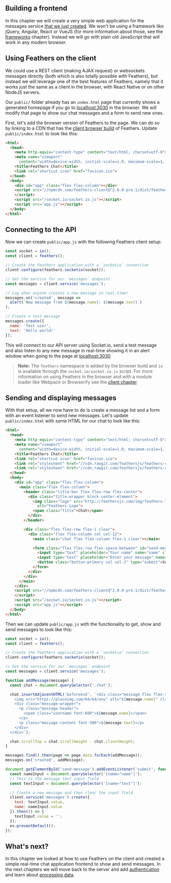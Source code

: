 ## Building a frontend

In this chapter we will create a very simple web application for the messages service [that we just created](./service.md). We won't be using a framework like jQuery, Angular, React or VueJS (for more information about those, see the [frameworks](./frameworks.md) chapter). Instead we will go with plain old JavaScript that will work in any modern browser.

## Using Feathers on the client

We could use a REST client (making AJAX request) or websockets messages directly (both which is also totally possible with Feathers), but instead we will leverage one of the best features of Feathers, namely that it works just the same as a client in the browser, with React Native or on other NodeJS servers.

Our `public/` folder already has an `index.html` page that currently shows a generated homepage if you go to [localhost:3030](http://localhost:3030) in the browser. We will modify that page to show our chat messages and a form to send new ones.

First, let's add the browser version of Feathers to the page. We can do so by linking to a CDN that has the [client browser build](../../api/client.md) of Feathers. Update `public/index.html` to look like this:

```html
<html>
  <head>
    <meta http-equiv="content-type" content="text/html; charset=utf-8">
    <meta name="viewport"
      content="width=device-width, initial-scale=1.0, maximum-scale=1, user-scalable=0" />
    <title>Feathers Chat</title>
    <link rel="shortcut icon" href="favicon.ico">
  </head>
  <body>
    <div id="app" class="flex flex-column"></div>
    <script src="//npmcdn.com/feathers-client@^2.0.0-pre.1/dist/feathers.js">
    </script>
    <script src="/socket.io/socket.io.js"></script>
    <script src="app.js"></script>
  </body>
</html>
```

## Connecting to the API

Now we can create `public/app.js` with the following Feathers client setup:

```js
const socket = io();
const client = feathers();

// Create the Feathers application with a `socketio` connection
client.configure(feathers.socketio(socket));

// Get the service for our `messages` endpoint
const messages = client.service('messages');

// Log when anyone creates a new message in real-time!
messages.on('created', message =>
  alert(`New message from ${message.name}: ${message.text}`)
);

// Create a test message
messages.create({
  name: 'Test user',
  text: 'Hello world!'
});
```

This will connect to our API server using Socket.io, send a test message and also listen to any new message in real-time showing it in an alert window when going to the page at [localhost:3030](http://localhost:3030)

> **Note:** The `feathers` namespace is added by the browser build and `io` is available through the `socket.io/socket.io.js` script. For more information on using Feathers in the browser and with a module loader like Webpack or Browserify see the [client chapter](../../api/client.md).

## Sending and displaying messages

With that setup, all we now have to do is create a message list and a form with an event listener to send new messages. Let's update `public/index.html` with some HTML for our chat to look like this:

```html
<html>
  <head>
    <meta http-equiv="content-type" content="text/html; charset=utf-8">
    <meta name="viewport"
      content="width=device-width, initial-scale=1.0, maximum-scale=1, user-scalable=0" />
    <title>Feathers Chat</title>
    <link rel="shortcut icon" href="favicon.ico">
    <link rel="stylesheet" href="//cdn.rawgit.com/feathersjs/feathers-chat/v0.2.0/public/base.css">
    <link rel="stylesheet" href="//cdn.rawgit.com/feathersjs/feathers-chat/v0.2.0/public/chat.css">
  </head>
  <body>
    <div id="app" class="flex flex-column">
      <main class="flex flex-column">
        <header class="title-bar flex flex-row flex-center">
          <div class="title-wrapper block center-element">
            <img class="logo" src="http://feathersjs.com/img/feathers-logo-wide.png"
              alt="Feathers Logo">
            <span class="title">Chat</span>
          </div>
        </header>

        <div class="flex flex-row flex-1 clear">
          <div class="flex flex-column col col-12">
            <main class="chat flex flex-column flex-1 clear"></main>

            <form class="flex flex-row flex-space-between" id="send-message">
              <input type="text" placeholder="Your name" name="name" class="col col-3">
              <input type="text" placeholder="Enter your message" name="text" class="col col-7">
              <button class="button-primary col col-2" type="submit">Send</button>
            </form>
          </div>
        </div>
      </main>
    </div>
    <script src="//npmcdn.com/feathers-client@^2.0.0-pre.1/dist/feathers.js">
    </script>
    <script src="/socket.io/socket.io.js"></script>
    <script src="app.js"></script>
  </body>
</html>
```

Then we can update `public/app.js` with the functionality to get, show and send messages to look like this:

```js
const socket = io();
const client = feathers();

// Create the Feathers application with a `socketio` connection
client.configure(feathers.socketio(socket));

// Get the service for our `messages` endpoint
const messages = client.service('messages');

function addMessage(message) {
  const chat = document.querySelector('.chat');

  chat.insertAdjacentHTML('beforeend', `<div class="message flex flex-row">
    <img src="https://placeimg.com/64/64/any" alt="${message.name}" class="avatar">
    <div class="message-wrapper">
      <p class="message-header">
        <span class="username font-600">${message.name}</span>
      </p>
      <p class="message-content font-300">${message.text}</p>
    </div>
  </div>`);

  chat.scrollTop = chat.scrollHeight - chat.clientHeight;
}

messages.find().then(page => page.data.forEach(addMessage));
messages.on('created', addMessage);

document.getElementById('send-message').addEventListener('submit', function(ev) {
  const nameInput = document.querySelector('[name="name"]');
  // This is the message text input field
  const textInput = document.querySelector('[name="text"]');

  // Create a new message and then clear the input field
  client.service('messages').create({
    text: textInput.value,
    name: nameInput.value
  }).then(() => {
    textInput.value = '';
  });
  ev.preventDefault();
});
```

## What's next?

In this chapter we looked at how to use Feathers on the client and created a simple real-time chat application frontend to show and send messages. In the next chapters we will move back to the server and add [authentication](./authentication.md) and learn about [processing data](./processing.md).
